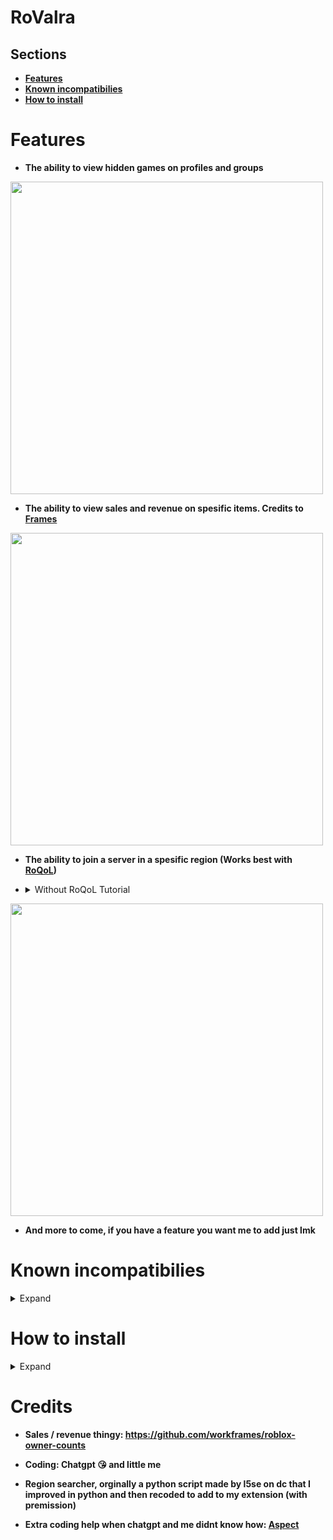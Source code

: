 # RoValra
## Sections
- [**Features**](https://github.com/NotValra/RoValra?tab=readme-ov-file#features)
- [**Known incompatibilies**](https://github.com/NotValra/RoValra?tab=readme-ov-file#known-incompatibilies)
- [**How to install**](https://github.com/NotValra/RoValra?tab=readme-ov-file#how-to-install)

# Features
- **The ability to view hidden games on profiles and groups**
  
<img src="https://github.com/user-attachments/assets/33f304cd-fbc2-4994-9f79-8ae5e6f238ec" width="500">

- **The ability to view sales and revenue on spesific items. Credits to [Frames](https://github.com/workframes/roblox-owner-counts)**

<img src="https://github.com/user-attachments/assets/4b919c15-a7d2-4e91-9e17-2813b1d97407" width="500">

- **The ability to join a server in a spesific region (Works best with [RoQoL](https://chromewebstore.google.com/detail/roqol-improve-your-roblox/ohffojhdniagefegnmjfpfidnjofekpj))**
- **<details>**
  <summary>Without RoQoL Tutorial</summary>
  

  [![Tutorial](https://github.com/user-attachments/assets/b4004e28-ef36-4e21-90e0-9fbc883bd9e9)](https://github.com/user-attachments/assets/48139d2f-968c-4579-9800-458e3a237ede)


  
**</details>**
<img src="https://github.com/user-attachments/assets/f694b069-fe00-43a7-9f46-115f383c40d5" width="500">




- **And more to come, if you have a feature you want me to add just lmk**

# Known incompatibilies
<details>
  <summary>Expand</summary>
  
- **The extension is unable to show the hidden games of groups if you use [RoSeal](https://chromewebstore.google.com/detail/roseal-augmented-roblox-e/hfjngafpndganmdggnapblamgbfjhnof?hl=en) with the "Seamless navigation of communities" setting on.**

- **The different states in the US isnt showing. It is bc of limitations with the IP location checker.**

- **Some servers might not show like France, again bc of limitations bc of the IP location checker.**
- **If you are located in the US the Best Ping button wont work. Dw there is a warning if you press it just in case**
</details>


# How to install

<details>
  <summary>Expand</summary>

- Enable developer mode on your browser of choice.
![image](https://github.com/user-attachments/assets/301ab762-7b3b-4f5f-9eb0-9e7699212546)
- Unzip the file in [releases](https://github.com/NotValra/Hidden-Games/releases/tag/Release)
- Import the unzipped folder into your browser. Ensure that you import the folder that contains direct access to background.js, content.js and manifest.json etc.
![image](https://github.com/user-attachments/assets/2b238201-c297-4106-a5ad-6db4c9259dc6)
</details>

# Credits
- **Sales / revenue thingy: https://github.com/workframes/roblox-owner-counts**

- **Coding: Chatgpt 😘 and little me**

- **Region searcher, orginally a python script made by l5se on dc that I improved in python and then recoded to add to my extension (with premission)**

- **Extra coding help when chatgpt and me didnt know how: [Aspect](https://github.com/Aspectise)**
